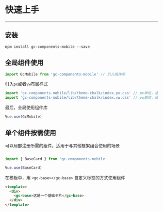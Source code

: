 # 快速上手
<!-- {.md} -->

----
<!-- {.md} -->

## 安装
<!-- {.md} -->

```
npm install gc-components-mobile --save
```
<!-- {.md} -->

## 全局组件使用
<!-- {.md} -->

```js
import GcMobile from 'gc-components-mobile' // 引入组件库
```
<!-- {.md} -->

引入<!-- {.md} -->`px`或者`vw`布局样式

```js
import 'gc-components-mobile/lib/theme-chalk/index.px.css' // px单位，适用于pc端布局
import 'gc-components-mobile/lib/theme-chalk/index.vw.css' // vw单位，适用于移动端布局
```
最后，全局使用组件库<!-- {.md} -->
```js
Vue.use(GcMobile)
```
<!-- {.md} -->

## 单个组件按需使用
<!-- {.md} -->

可以局部注册所需的组件，适用于与其他框架组合使用的场景
<!-- {.md} -->

```js

import { BaseCard } from 'gc-components-mobile'

Vue.use(BaseCard)

```
<!-- {.md} -->

在模板中，用<!-- {.md} --> `<gc-base></gc-base>` 自定义标签的方式使用组件

```html
<template>
  <div>
    <gc-base>这是一个基础卡片</gc-base>
  </div>
</template>
```
<!-- {.md} -->


